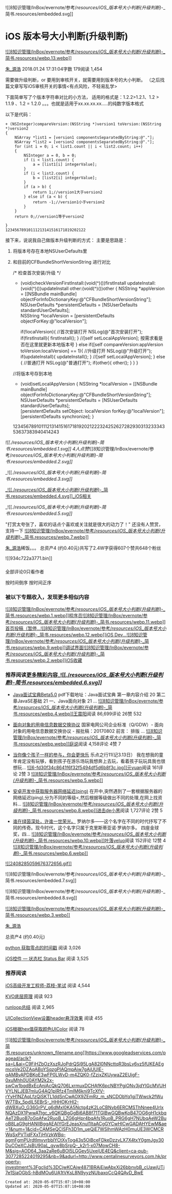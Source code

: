 
![[8知识管理/InBox/evernote/参考/_resources/iOS_版本号大小判断(升级判断)_-_简书.resources/embedded.svg]]

# iOS 版本号大小判断(升级判断)

[![[8知识管理/InBox/evernote/参考/_resources/iOS_版本号大小判断(升级判断)_-_简书.resources/webp.13.webp]]](https://www.jianshu.com/u/f93674a68449)

[朱\_源浩](https://www.jianshu.com/u/f93674a68449)
2018.01.24 17:31:04字数 179阅读 1,454

需要做升级判断，or 要用到审核开关，就需要用到版本号的大小判断。
（之后找篇文章写写iOS审核开关的事情<有点风险，不轻易乱学>

下面简单写了个版本字符串对比的小方法，
适用的格式是：1.2.2>1.2.1、1.2 > 1.1.9 、1.2 = 1.2.0 。。。也就是适用于xx.xx.xx.xx.....的纯数字版本格式

以下是代码：

    + (NSInteger)compareVersion:(NSString *)version1 toVersion:(NSString *)version2
    {
        NSArray *list1 = [version1 componentsSeparatedByString:@"."];
        NSArray *list2 = [version2 componentsSeparatedByString:@"."];
        for (int i = 0; i < list1.count || i < list2.count; i++)
        {
            NSInteger a = 0, b = 0;
            if (i < list1.count) {
                a = [list1[i] integerValue];
            }
            if (i < list2.count) {
                b = [list2[i] integerValue];
            }
            if (a > b) {
                return 1;//version1大于version2
            } else if (a < b) {
                return -1;//version1小于version2
            }
        }
        return 0;//version1等于version2
        
    }
    12345678910111213141516171819202122

接下来，说说我自己做版本升级判断的方式：
主要是思路是：

1.  将版本号存在本地NSUserDefaults里
2.  和目前的CFBundleShortVersionString 进行对比

    /*
        检查首次安装/升级
     */
    + (void)checkVersionFirstInstall:(void(^)())firstInstall
                                    updateInstall:(void(^)())updateInstall
                                                 other:(void(^)())other
    {
        NSString *appVersion = [[NSBundle mainBundle] objectForInfoDictionaryKey:@"CFBundleShortVersionString"];
        NSUserDefaults *persistentDefaults = [NSUserDefaults standardUserDefaults];    
        NSString *localVersion = [persistentDefaults objectForKey:@"localVersion"];
        
        if(!localVersion){
            //首次安装打开
            NSLog(@"首次安装打开");
            if(firstInstall){
                firstInstall();
            }
            //[self setLocalAppVersion]; 按需求看是否在这里就更新本地版本号
        } else if([self compareVersion:appVersion toVersion:localVersion] == 1){
            //升级打开
            NSLog(@"升级打开");
            if(updateInstall){
                updateInstall();
            }
            //[self setLocalAppVersion];
        } else {
            //普通打开
            NSLog(@"普通打开");
            if(other){
                other();
            }
        }
    }
    
    //将版本号存到本地
    + (void)setLocalAppVersion
    {
        NSString *localVersion = [[NSBundle mainBundle] objectForInfoDictionaryKey:@"CFBundleShortVersionString"];
        NSUserDefaults *persistentDefaults = [NSUserDefaults standardUserDefaults];  
        [persistentDefaults setObject: localVersion forKey:@"localVersion"];
        [persistentDefaults synchronize];
    }
    
    12345678910111213141516171819202122232425262728293031323334353637383940414243

_![[./_resources/iOS_版本号大小判断(升级判断)_-_简书.resources/embedded.1.svg]]_
4人点赞_![[8知识管理/InBox/evernote/参考/_resources/iOS_版本号大小判断(升级判断)_-_简书.resources/embedded.2.svg]]_

_![[./_resources/iOS_版本号大小判断(升级判断)_-_简书.resources/embedded.3.svg]]_

[_![[./_resources/iOS_版本号大小判断(升级判断)_-_简书.resources/embedded.4.svg]]_iOS相关](https://www.jianshu.com/nb/5029385)

_![[./_resources/iOS_版本号大小判断(升级判断)_-_简书.resources/embedded.5.svg]]_

"打赏太夸张了，喜欢的话点个喜欢或关注就是很大的动力了！"
还没有人赞赏，支持一下
[![[8知识管理/InBox/evernote/参考/_resources/iOS_版本号大小判断(升级判断)_-_简书.resources/webp.7.webp]]](https://www.jianshu.com/u/f93674a68449)

[朱\_源浩](https://www.jianshu.com/u/f93674a68449)稀饭。。。
总资产4 (约0.40元)共写了2.4W字获得607个赞共648个粉丝

![[934c722a3771.bin]]

### 
全部评论0只看作者

按时间倒序
按时间正序

### 被以下专题收入，发现更多相似内容

[![[8知识管理/InBox/evernote/参考/_resources/iOS_版本号大小判断(升级判断)_-_简书.resources/webp.1.webp]]程序员](https://www.jianshu.com/c/NEt52a)[![[8知识管理/InBox/evernote/参考/_resources/iOS_版本号大小判断(升级判断)_-_简书.resources/webp.11.webp]]首页投稿（暂停...](https://www.jianshu.com/c/bDHhpK)[![[8知识管理/InBox/evernote/参考/_resources/iOS_版本号大小判断(升级判断)_-_简书.resources/webp.12.webp]]iOS Dev...](https://www.jianshu.com/c/ee25d429d275)[![[8知识管理/InBox/evernote/参考/_resources/iOS_版本号大小判断(升级判断)_-_简书.resources/webp.9.webp]]调试界面](https://www.jianshu.com/c/f467274a9805)[![[8知识管理/InBox/evernote/参考/_resources/iOS_版本号大小判断(升级判断)_-_简书.resources/webp.2.webp]]iOS收藏](https://www.jianshu.com/c/2157065d9cbd)

### 推荐阅读[更多精彩内容_![[./_resources/iOS_版本号大小判断(升级判断)_-_简书.resources/embedded.6.svg]]_](https://www.jianshu.com/)

*   [Java面试宝典Beta5.0](https://www.jianshu.com/p/fb7d48083e5e)
    pdf下载地址：Java面试宝典 第一章内容介绍 20 第二章JavaSE基础 21 一、Java面向对象 21 ...
    [![[8知识管理/InBox/evernote/参考/_resources/iOS_版本号大小判断(升级判断)_-_简书.resources/webp.4.webp]]王震阳](https://www.jianshu.com/u/773a782d9d83)阅读 86,699评论 26赞 532
    
*   [面向对象的用电信息数据交换协议](https://www.jianshu.com/p/94caedb70f65)
    国家电网公司企业标准（Q/GDW）- 面向对象的用电信息数据交换协议 - 报批稿：20170802 前言： 排版 ...
    [![[8知识管理/InBox/evernote/参考/_resources/iOS_版本号大小判断(升级判断)_-_简书.resources/webp.webp]]庭说](https://www.jianshu.com/u/a0d04c114c89)阅读 4,158评论 4赞 7
    
*   [当你像个孩子一样的参与，你会更快乐](https://www.jianshu.com/p/f275d653d8c0)
    乐点之行11(记3.13日） 我在想我的童年肯定没有玩够，看到孩子在游乐场玩我想奔上去玩，看着孩子玩玩具我也很想玩...
    [![[6-fd30f34c8641f6f32f5494df5d6b8f3c.jpg]]元yuan](https://www.jianshu.com/u/effeab6b94f5)阅读 161评论 2赞 3
    [![[8知识管理/InBox/evernote/参考/_resources/iOS_版本号大小判断(升级判断)_-_简书.resources/webp.5.webp]]](https://www.jianshu.com/p/f275d653d8c0)
*   [安卓开发中获取服务器网络延迟(ping)](https://www.jianshu.com/p/e42d056f1403)
    在开中,突然遇到了一套根据服务器的网络延迟(ping),分为不同的等级<,然后根据等级做出不同的处理,在网上找资料...
    [![[8知识管理/InBox/evernote/参考/_resources/iOS_版本号大小判断(升级判断)_-_简书.resources/webp.8.webp]]进击de小黑](https://www.jianshu.com/u/e40475aab40a)阅读 1,727评论 2赞 5
    
*   [谁在绿茵深处，许谁一世荣光。](https://www.jianshu.com/p/0b92cc306978)
    罗纳尔多——这个名字在不同的时代抒写了不同的传奇。现今时代，这个名字只属于克里斯蒂亚诺·罗纳尔多。 四座金球奖，四...
    [![[8知识管理/InBox/evernote/参考/_resources/iOS_版本号大小判断(升级判断)_-_简书.resources/webp.10.webp]]叶落yeluo](https://www.jianshu.com/u/4f79e62f10b8)阅读 152评论 12赞 4
    [![[8知识管理/InBox/evernote/参考/_resources/iOS_版本号大小判断(升级判断)_-_简书.resources/webp.6.webp]]](https://www.jianshu.com/p/0b92cc306978)

[![[2408285059676372656.gif]]](https://googleads.g.doubleclick.net/aclk?sa=L&ai=Cd5MkZbOzXsDyI5LmgQO6p52YBNSzvI5dgerM0M8L2tkeEAEgmcqVe2DZAsgBA6kCLDuACNRQgT6oAwHIA8kEqgTTAU_Q8m109FVa5rUQjqgEW23D2B8dLFSk4STPqmbZsfIEsx4WxTzQC5gw20cJe-kh75bJhT270sVKFLVa2jiHxJlrdh-Xi0vV1LJeVoc-7K7omeJEzUMhZegVPOWQCQbUQWi1fefr9sKNO-Vjxp_hTh2GhgS3S89I7tfllES1g8zbj00Q422MzDZ_GBgnCBbKKG9Z6tlEfcBqtWGwfSUBfHU-6r-ehhGrKZZRt78pf77BLL5IBOzKdqLJBxQr3_nqwt36QFUEHJ9bJN0GqR4rzgyEbmjABPax6eKFA5AGAaAGA4AHmKutsgGIBwGQBwKoB47OG6gH1ckbqAeT2BuoB7oGqAfw2RuoB_LZG6gHpr4bqAfs1RuoB_PRG6gH7NUbqAeW2BuoB8LaG9gHAdIIBggAEAIYGrEJFh0K-HT1ilaACgGYCwHICwHYEwM&ae=1&num=1&cid=CAMSeQClSFh3tQKdTmZkm6Kcwmt8mgzBV2beR7TwldbA6yIKvTgxL69IsJyb5kPUJE0k_p5fl4wUDPJahpgX2eJirIx__4iaBJwIE4l0B_aPYK-or_5kNHGBBPQgZgD3CfBilqkELqOcOXr-buJ7-S8Je7WJKRhX8JSCRIU&sig=AOD64_1IG1olCt59N8oeXPLX3O3M-z85Zw&client=ca-pub-3077285224019295&nb=17&adurl=https://www.chp.gov.hk/tc/r/520)

![[8知识管理/InBox/evernote/参考/_resources/iOS_版本号大小判断(升级判断)_-_简书.resources/embedded.7.svg]]

![[8知识管理/InBox/evernote/参考/_resources/iOS_版本号大小判断(升级判断)_-_简书.resources/embedded.8.svg]]

[![[8知识管理/InBox/evernote/参考/_resources/iOS_版本号大小判断(升级判断)_-_简书.resources/webp.3.webp]]](https://www.jianshu.com/u/f93674a68449)

[朱\_源浩](https://www.jianshu.com/u/f93674a68449)

总资产4 (约0.40元)

[python 获取零点的时间戳](https://www.jianshu.com/p/8fb16fc863ce)
阅读 3,026

[iOS控件 — 状态栏 Status Bar](https://www.jianshu.com/p/32d0048ff2bb)
阅读 3,525

### 推荐阅读

[iOS高级开发工程师-荔枝-笔试](https://www.jianshu.com/p/66ea69c1d361)
阅读 4,544

[KVO底层原理](https://www.jianshu.com/p/1ace2d32fe66)
阅读 923

[runloop总结](https://www.jianshu.com/p/e04f647de92f)
阅读 2,965

[UICollectionView设置header悬浮效果](https://www.jianshu.com/p/f6a3e5b9e4fc)
阅读 455

[iOS根据hex值获取颜色UIColor](https://www.jianshu.com/p/8d205e51650c)
阅读 78

[![[8知识管理/InBox/evernote/参考/_resources/iOS_版本号大小判断(升级判断)_-_简书.resources/unknown_filename.png]]](https://www.googleadservices.com/pagead/aclk?sa=L&ai=C9FiHZbOzXszRJoPdrQSj95LgA82l0NNcttqR3bsLy6vz5fUKEAEgmcqVe2DZAqABoYSqzgPIAQmpAiw7gAjUUIE-qAMByAPDBKoE3wFP0LWvD-m4ZQK0-fZzjxZKUywaZ2EUigF-0xuMhh0U0AYM2k2x-swCw1bqdBxEcAnjAcQkQ706LxrmuxDCHAfK6pcNBYPgiONv3jdYIGcMVUHVYLNLJEB7mIuG4AQ1pIRfz4TmIM6kni9TcXfV-rYyH1NZAqLfzQiSKTL1ddSnCwAOX9ZEmRz_m_sNCDObYq1gjTWwck2fWuW7TBx_5pdIL5EBrS-_HHHOKrHl2-dWBXuO_G36GrPV_g6dMxI0KA5Nctg4zK2LoCBNyb6ERCMSThNnee4UrlxNQAzDX1PwwATtgc_v6QKQBgGgBi6AB8f71TGIBwGQBwKoB47OG6gH1ckbqAeT2BuoB7oGqAfw2RuoB_LZG6gHpr4bqAfs1RuoB_PRG6gH7NUbqAeW2BuoB8LaG9gHANIIBggAEAIYGrEJeasXnuI1ItaACgGYCwHICwGADAHYEwM&ae=1&num=1&cid=CAMSeQClSFh3D1m_ueQjE7WSlhmWAzH0muUE3WCMCRWqSxPVTidFXxTjHVzkWBq-agmFgmPUrdtImvvrbblYCtXvTog43s5OiBceFDkeDzzvLX7X4txY0gmJgy30DuCOeXCJsBU90aL_gyw8bSrpQ-_k2r1-x07MowCH8-M&sig=AOD64_3aa2aRe6uBOI5LGGey5UxejUE4EQ&client=ca-pub-3077285224019295&nb=19&adurl=http://www.centalinesurveyors.com.hk/property-investment%3Fgclid%3DCjwKCAjw4871BRAjEiwAbxXi26bbnvbB_cUawjUTj7e1SjaOGbS-hBdMOu6UA1tVKsL8N9yyzNUbaxoCcQ4QAvD_BwE)<https://www.googleadservices.com/pagead/aclk?sa=L&ai=C9FiHZbOzXszRJoPdrQSj95LgA82l0NNcttqR3bsLy6vz5fUKEAEgmcqVe2DZAqABoYSqzgPIAQmpAiw7gAjUUIE-qAMByAPDBKoE3wFP0LWvD-m4ZQK0-fZzjxZKUywaZ2EUigF-0xuMhh0U0AYM2k2x-swCw1bqdBxEcAnjAcQkQ706LxrmuxDCHAfK6pcNBYPgiONv3jdYIGcMVUHVYLNLJEB7mIuG4AQ1pIRfz4TmIM6kni9TcXfV-rYyH1NZAqLfzQiSKTL1ddSnCwAOX9ZEmRz_m_sNCDObYq1gjTWwck2fWuW7TBx_5pdIL5EBrS-_HHHOKrHl2-dWBXuO_G36GrPV_g6dMxI0KA5Nctg4zK2LoCBNyb6ERCMSThNnee4UrlxNQAzDX1PwwATtgc_v6QKQBgGgBi6AB8f71TGIBwGQBwKoB47OG6gH1ckbqAeT2BuoB7oGqAfw2RuoB_LZG6gHpr4bqAfs1RuoB_PRG6gH7NUbqAeW2BuoB8LaG9gHANIIBggAEAIYGrEJeasXnuI1ItaACgGYCwHICwGADAHYEwM&ae=1&num=1&cid=CAMSeQClSFh3D1m_ueQjE7WSlhmWAzH0muUE3WCMCRWqSxPVTidFXxTjHVzkWBq-agmFgmPUrdtImvvrbblYCtXvTog43s5OiBceFDkeDzzvLX7X4txY0gmJgy30DuCOeXCJsBU90aL_gyw8bSrpQ-_k2r1-x07MowCH8-M&sig=AOD64_3aa2aRe6uBOI5LGGey5UxejUE4EQ&client=ca-pub-3077285224019295&nb=9&adurl=http://www.centalinesurveyors.com.hk/property-investment%3Fgclid%3DCjwKCAjw4871BRAjEiwAbxXi26bbnvbB_cUawjUTj7e1SjaOGbS-hBdMOu6UA1tVKsL8N9yyzNUbaxoCcQ4QAvD_BwE>

    Created at: 2020-05-07T15:07:10+08:00
    Updated at: 2020-05-07T15:07:10+08:00


